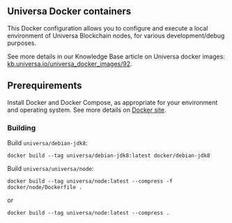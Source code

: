 Universa Docker containers
--------------------------

This Docker configuration allows you to configure and execute a local environment of Universa Blockchain nodes, for various development/debug purposes.

See more details in our Knowledge Base article on Universa docker images: [kb.universa.io/universa_docker_images/92](https://kb.universa.io/universa_docker_images/92).


## Prerequirements

Install Docker and Docker Compose, as appropriate for your environment and operating system. See more details on [Docker site](https://docker.com).


### Building

Build `universa/debian-jdk8`:

~~~
docker build --tag universa/debian-jdk8:latest docker/debian-jdk8
~~~

Build `universa/universa/node`:

~~~
docker build --tag universa/node:latest --compress -f docker/node/Dockerfile .
~~~

or

~~~
docker build --tag universa/node:latest --compress .
~~~
